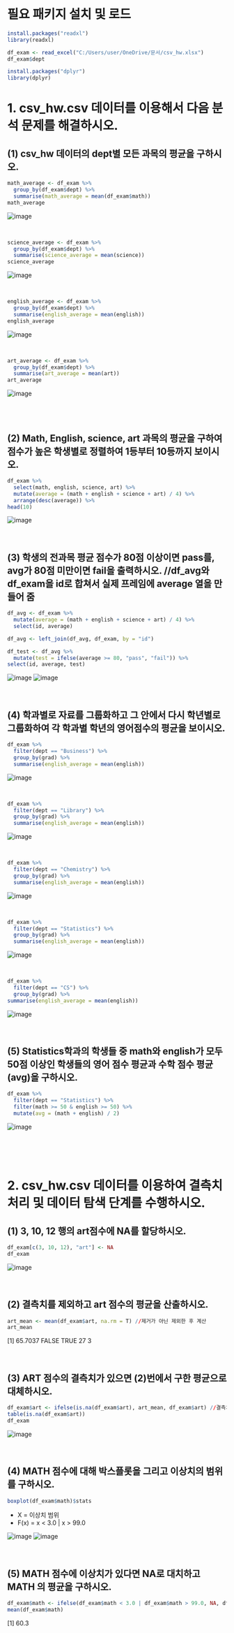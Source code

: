 # 필요 패키지 설치 및 로드
``` R
install.packages("readxl")
library(readxl)

df_exam <- read_excel("C:/Users/user/OneDrive/문서/csv_hw.xlsx")
df_exam$dept

install.packages("dplyr")
library(dplyr)
```

# 1.	csv_hw.csv 데이터를 이용해서 다음 분석 문제를 해결하시오.
## (1) csv_hw 데이터의 dept별 모든 과목의 평균을 구하시오.
``` R
math_average <- df_exam %>%
  group_by(df_exam$dept) %>%
  summarise(math_average = mean(df_exam$math))
math_average
```

 ![image](https://user-images.githubusercontent.com/84562885/171395291-ab89f26b-6b64-4abe-94a7-e94fff0b2a4b.png)

</br>

``` R
science_average <- df_exam %>%
  group_by(df_exam$dept) %>% 
  summarise(science_average = mean(science))
science_average
```
 ![image](https://user-images.githubusercontent.com/84562885/171395318-c9d0c6a8-a36b-481c-b957-39e3cb640222.png)

</br>

``` R
english_average <- df_exam %>%
  group_by(df_exam$dept) %>%
  summarise(english_average = mean(english))
english_average
```
![image](https://user-images.githubusercontent.com/84562885/171395335-0e5eb957-d173-4a6c-9bff-0e5703360990.png)
 
</br>

```R
art_average <- df_exam %>%
  group_by(df_exam$dept) %>%
  summarise(art_average = mean(art))
art_average
``` 
![image](https://user-images.githubusercontent.com/84562885/171395352-a7da45a8-614b-4d36-9ac6-07f502dfc637.png)

</br></br>

## (2) Math, English, science, art 과목의 평균을 구하여 점수가 높은 학생별로 정렬하여 1등부터 10등까지 보이시오. 
``` R
df_exam %>%
  select(math, english, science, art) %>%
  mutate(average = (math + english + science + art) / 4) %>%
  arrange(desc(average)) %>%
head(10)
``` 
![image](https://user-images.githubusercontent.com/84562885/171395418-84165b13-cc7f-46b0-a2f5-8c563d507a0f.png)
 
</br> 

## (3) 학생의 전과목 평균 점수가 80점 이상이면 pass를, avg가 80점 미만이면 fail을 출력하시오. //df_avg와 df_exam을 id로 합쳐서 실제 프레임에 average 열을 만들어 줌
``` R
df_avg <- df_exam %>%
  mutate(average = (math + english + science + art) / 4) %>%
  select(id, average)

df_avg <- left_join(df_avg, df_exam, by = "id")

df_test <- df_avg %>%
  mutate(test = ifelse(average >= 80, "pass", "fail")) %>%
select(id, average, test)
```
![image](https://user-images.githubusercontent.com/84562885/171395442-1d5fdcca-b4f9-42bf-9707-4ecef2d85bf7.png)
![image](https://user-images.githubusercontent.com/84562885/171395462-9116a487-926d-4d06-8e55-4801a3ee76e1.png)

</br>


## (4) 학과별로 자료를 그룹화하고 그 안에서 다시 학년별로 그룹화하여 각 학과별 학년의 영어점수의 평균을 보이시오.
``` R
df_exam %>%
  filter(dept == "Business") %>%
  group_by(grad) %>%
  summarise(english_average = mean(english))
``` 
![image](https://user-images.githubusercontent.com/84562885/171395504-13853abe-661c-458a-ac0b-5a57fde61093.png)

</br>

``` R
df_exam %>%
  filter(dept == "Library") %>%
  group_by(grad) %>%
  summarise(english_average = mean(english))
``` 
 ![image](https://user-images.githubusercontent.com/84562885/171395521-3dc9a4d1-fa66-4544-8333-8cb83dbc8389.png)

</br> 

``` R
df_exam %>%
  filter(dept == "Chemistry") %>%
  group_by(grad) %>%
  summarise(english_average = mean(english))
```
 ![image](https://user-images.githubusercontent.com/84562885/171395546-f9c8f97a-a479-444d-b320-8b1750eaf089.png)

</br>

``` R
df_exam %>%
  filter(dept == "Statistics") %>%
  group_by(grad) %>%
  summarise(english_average = mean(english))
``` 
 ![image](https://user-images.githubusercontent.com/84562885/171395563-ec1b01f8-f99b-4b4c-afa8-f1eae4a28026.png)

 </br>

``` R
df_exam %>%
  filter(dept == "CS") %>%
  group_by(grad) %>%
summarise(english_average = mean(english))
```
![image](https://user-images.githubusercontent.com/84562885/171395577-6e89fd80-078a-459a-903a-9ecc6e8aadf7.png)

</br>

## (5) Statistics학과의 학생들 중 math와 english가 모두 50점 이상인 학생들의 영어 점수 평균과 수학 점수 평균(avg)을 구하시오.
``` R
df_exam %>%
  filter(dept == "Statistics") %>%
  filter(math >= 50 & english >= 50) %>%
  mutate(avg = (math + english) / 2)
``` 
 ![image](https://user-images.githubusercontent.com/84562885/171395599-fb278755-8cfc-426a-b4e3-ca6e8a7fbc9c.png)

</br></br></br>

# 2. csv_hw.csv 데이터를 이용하여 결측치 처리 및 데이터 탐색 단계를 수행하시오.
## (1) 3, 10, 12 행의 art점수에 NA를 할당하시오.
``` R
df_exam[c(3, 10, 12), "art"] <- NA
df_exam
``` 
![image](https://user-images.githubusercontent.com/84562885/171395607-501bd4ec-0bad-46c0-9fa8-3aa1d8aed17c.png)
 
</br> 

## (2) 결측치를 제외하고 art 점수의 평균을 산출하시오.
``` R
art_mean <- mean(df_exam$art, na.rm = T) //제거가 아닌 제외한 후 계산
art_mean        
```
[1] 65.7037 FALSE TRUE 
            27    3

</br>

## (3) ART 점수의 결측치가 있으면 (2)번에서 구한 평균으로 대체하시오.
``` R
df_exam$art <- ifelse(is.na(df_exam$art), art_mean, df_exam$art) //결측치 제거
table(is.na(df_exam$art))
df_exam
``` 
![image](https://user-images.githubusercontent.com/84562885/171395620-d9e4bb78-2c71-4d5f-9822-2bad953268c2.png)
 
 </br>
 
## (4) MATH 점수에 대해 박스플롯을 그리고 이상치의 범위를 구하시오.
``` R
boxplot(df_exam$math)$stats
```  
- X = 이상치 범위
- F(x) = x < 3.0 | x > 99.0

![image](https://user-images.githubusercontent.com/84562885/171395634-2223130f-e4cc-4ae0-8bdb-00e1c50627e8.png)
![image](https://user-images.githubusercontent.com/84562885/171395646-1beb7143-0ce8-4612-a109-6dddea649c60.png)

</br>


## (5) MATH 점수에 이상치가 있다면 NA로 대치하고 MATH 의 평균을 구하시오.
``` R
df_exam$math <- ifelse(df_exam$math < 3.0 | df_exam$math > 99.0, NA, df_exam$math)
mean(df_exam$math)
``` 
[1] 60.3














